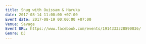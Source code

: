 ```yaml
---
title: Snug with Ouissam & Haruka
date: 2017-08-14 11:00:00 +07:00
Event date: 2017-08-19 00:00:00 +07:00
Venue: Savage
Event URL: https://www.facebook.com/events/1914333328890036/
Genre: DJ
---
```



